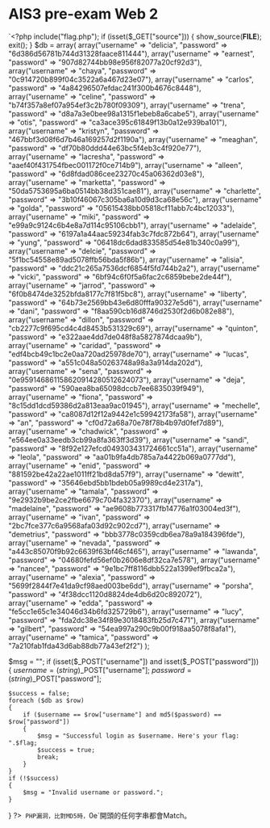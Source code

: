 # **AIS3 pre-exam Web 2**
`<?php include("flag.php"); if (isset($_GET["source"])) {     show_source(__FILE__);     exit(); } $db = array(     array("username" => "delicia", "password" => "6d386d56781b744d31328faace811444"),
    array("username" => "earnest", "password" => "907d82744bb98e956f82077a20cf92d3"),
    array("username" => "chaya", "password" => "0c914720b899f04c3522a6a467d23e07"),
    array("username" => "carlos", "password" => "4a84296507efdac241f300b4676c8448"),
    array("username" => "celine", "password" => "b74f357a8ef07a954ef3c2b780f09309"),
    array("username" => "trena", "password" => "d8a7a3e0bee98a1315f1ebeb8a6cabe5"),
    array("username" => "otis", "password" => "ca3ace395c61849f13b0a12e939ba101"),
    array("username" => "kristyn", "password" => "467bbf3d08f6d7b46a169257d2f1190a"),
    array("username" => "meaghan", "password" => "df70b80ddd44e63bc5f4eb3c4f920e77"),
    array("username" => "lacresha", "password" => "aaef40f431754fbec001172f0ce714b9"),
    array("username" => "alleen", "password" => "6d8fdad086cee23270c45a06362d03e8"),
    array("username" => "marketta", "password" => "50da5753695a6ba0514bb38d351cae81"),
    array("username" => "charlette", "password" => "3b10f46067c305ba6a10d9d3ca68e56c"),
    array("username" => "golda", "password" => "05615438bb05818cf11abb7c4bc12033"),
    array("username" => "miki", "password" => "e99a9c9124c6b4e8a7d114c95106cbb1"),
    array("username" => "adelaide", "password" => "6197a1a44aac59234fab3c7fdc872b64"),
    array("username" => "yung", "password" => "06418dc6dad833585d54e81b340c0a99"),
    array("username" => "delcie", "password" => "5f1bc54558e89ad5078ffb56bda5f86b"),
    array("username" => "alisia", "password" => "ddc21c265a7536dcf6854f5fd744b2a2"),
    array("username" => "vicki", "password" => "6bf94c6f0f5a6fac2c6859bebe2de44f"),
    array("username" => "jarrod", "password" => "6f0b8474de3252bfda8177c7f81f5bc8"),
    array("username" => "liberty", "password" => "64b73e2569bb43e6d80fffa90327e5d6"),
    array("username" => "dani", "password" => "f8aa590cb16d8746d2530f2d6b082e88"),
    array("username" => "dillon", "password" => "cb2277c9f695cd4c4d8453b531329c69"),
    array("username" => "quinton", "password" => "e322aae4dd7de048f8a5827874dcaa9b"),
    array("username" => "caridad", "password" => "edf4bcb49c1bc2e0aa720ad25978de70"),
    array("username" => "lucas", "password" => "a551c048a50263748a98a3a914da202d"),
    array("username" => "sena", "password" => "0e959146861158620914280512624073"),
    array("username" => "deja", "password" => "590aea8ba65098dccb7ee6835039f949"),
    array("username" => "fiona", "password" => "8c15dd1dcd59386d2a813eaa9ac01945"),
    array("username" => "mechelle", "password" => "ca8087d12f12a9442e1c59942173fa58"),
    array("username" => "an", "password" => "cf0d72a68a70e78f78b4b97d0fef7d89"),
    array("username" => "chadwick", "password" => "e564ee0a33eedb3cb99a8fa363ff3d39"),
    array("username" => "sandi", "password" => "8f92e127efcd049303431724661cc51a"),
    array("username" => "leola", "password" => "aa01b9fa4db785a7a4422b069a0777dd"),
    array("username" => "enid", "password" => "881592be42a22ae1011ff21bd8da57f9"),
    array("username" => "dewitt", "password" => "35646ebd5bb1bdeb05a9989cd4e2317a"),
    array("username" => "tamala", "password" => "9e2932b9be2ce2fbe6679c704fa32370"),
    array("username" => "madelaine", "password" => "ae9608b773317fb14776a1f03004ed3f"),
    array("username" => "ivan", "password" => "2bc7fce377c6a9568afa03d92c902cd7"),
    array("username" => "demetrius", "password" => "bbb3778c0359cdb6ea78a9a184396fde"),
    array("username" => "nevada", "password" => "a443c85070f9b92c6639f63bf46cf465"),
    array("username" => "lawanda", "password" => "04680fefd56ef0b2606e8df32ca7e578"),
    array("username" => "nancee", "password" => "9e1bc7ff8116dbb522a1399ef9fbca2a"),
    array("username" => "alexia", "password" => "5699f2844f7e41da9cf98aed003be6dd"),
    array("username" => "porsha", "password" => "4f38dcc1120d8824de4db6d20c892072"),
    array("username" => "edda", "password" => "fe5cc1e65c1e34046d34b6fd325729b6"),
    array("username" => "lucy", "password" => "fda2dc38e34f89e3018483fb25d7c471"),
    array("username" => "gilbert", "password" => "54ea997a290c9b00f918aa5078f8afa1"),
    array("username" => "tamica", "password" => "7a210fab1fda43d6ab88db77a43ef2f2")
);
 
$msg = "";
if (isset($_POST["username"]) and isset($_POST["password"]))
{
    $username = (string)$_POST["username"];
    $password = (string)$_POST["password"];
 
    $success = false;
    foreach ($db as $row)
    {
        if ($username == $row["username"] and md5($password) == $row["password"])
        {
            $msg = "Successful login as $username. Here's your flag: ".$flag;
            $success = true;
            break;
        }
    }
    if (!$success)
    {
        $msg = "Invalid username or password.";
    }
}
?>`
PHP漏洞，比對MD5時，`0e`開頭的任何字串都會Match。